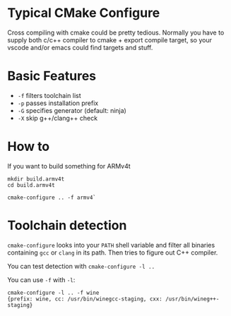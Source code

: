 # Typical CMake Configure

Cross compiling with cmake could be pretty tedious. Normally you have to supply both c/c++ compiler to cmake + export compile target, so your vscode and/or emacs could find targets and stuff.

# Basic Features
- `-f` filters toolchain list
- `-p` passes installation prefix
- `-G` specifies generator (default: ninja)
- `-X` skip g++/clang++ check

# How to

If you want to build something for ARMv4t

```
mkdir build.armv4t
cd build.armv4t

cmake-configure .. -f armv4`
```

# Toolchain detection

`cmake-configure` looks into your `PATH` shell variable and filter all binaries containing `gcc` or `clang` in its path. Then tries to figure out C++ compiler.

You can test detection with `cmake-configure -l ..`

You can use `-f` with `-l`:

```
cmake-configure -l .. -f wine
{prefix: wine, cc: /usr/bin/winegcc-staging, cxx: /usr/bin/wineg++-staging}
```
